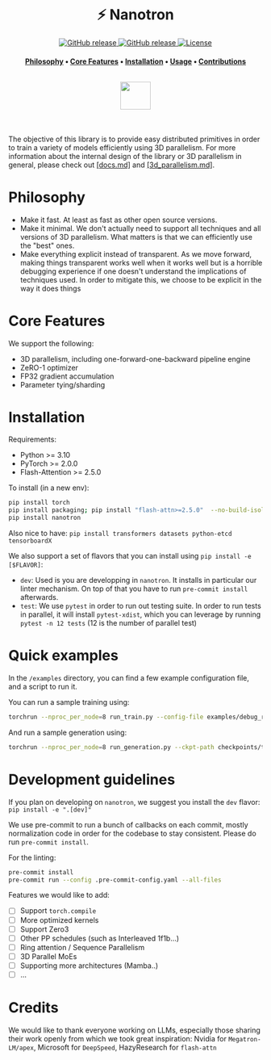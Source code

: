 <h1 align="center">⚡️ Nanotron</h1>

<p align="center">
    <a href="https://github.com/huggingface/nanotron/releases">
        <img alt="GitHub release" src="https://img.shields.io/github/release/huggingface/nanotron.svg">
    </a>
    <a href="https://arxiv.org/abs/2210.07316">
        <img alt="GitHub release" src="https://img.shields.io/badge/arXiv-2305.14251-b31b1b.svg">
    </a>
    <a href="https://github.com/huggingface/nanotron/blob/master/LICENSE">
        <img alt="License" src="https://img.shields.io/github/license/huggingface/nanotron.svg?color=green">
    </a>
</p>

<h4 align="center">
    <p>
        <a href="#Philosophy">Philosophy</a> •
        <a href="#Core-Features">Core Features</a> •
        <a href="#Installation">Installation</a> •
        <a href="#Quick-examples">Usage</a> •
        <a href="#Development-guidelines">Contributions</a>
    <p>
</h4>

<h3 align="center">
    <a href="https://huggingface.co/nanotron"><img style="float: middle; padding: 10px 10px 10px 10px;" width="60" height="55" src="https://huggingface.co/datasets/huggingface/brand-assets/resolve/main/hf-logo.png" /></a>
</h3>



#

The objective of this library is to provide easy distributed primitives in order to train a variety of models efficiently using 3D parallelism. For more information about the internal design of the library or 3D parallelism in general, please check out [[docs.md]](./docs/docs.md) and [[3d_parallelism.md]](./docs/3d_parallelism.md).


# Philosophy

- Make it fast. At least as fast as other open source versions.
- Make it minimal. We don't actually need to support all techniques and all versions of 3D parallelism. What matters is that we can efficiently use the "best" ones.
- Make everything explicit instead of transparent. As we move forward, making things transparent works well when it works well but is a horrible debugging experience if one doesn't understand the implications of techniques used. In order to mitigate this, we choose to be explicit in the way it does things

# Core Features

We support the following:
 - 3D parallelism, including one-forward-one-backward pipeline engine
 - ZeRO-1 optimizer
 - FP32 gradient accumulation
 - Parameter tying/sharding

# Installation

Requirements:
 - Python >= 3.10
 - PyTorch >= 2.0.0
 - Flash-Attention >= 2.5.0

To install (in a new env):
```bash
pip install torch
pip install packaging; pip install "flash-attn>=2.5.0"  --no-build-isolation
pip install nanotron
```

Also nice to have: `pip install transformers datasets python-etcd tensorboardX`

We also support a set of flavors that you can install using `pip install -e [$FLAVOR]`:
 - `dev`: Used is you are developping in `nanotron`. It installs in particular our linter mechanism. On top of that you have to run `pre-commit install` afterwards.
 - `test`: We use `pytest` in order to run out testing suite. In order to run tests in parallel, it will install `pytest-xdist`, which you can leverage by running `pytest -n 12 tests` (12 is the number of parallel test)


# Quick examples

In the `/examples` directory, you can find a few example configuration file, and a script to run it.

You can run a sample training using:
```bash
torchrun --nproc_per_node=8 run_train.py --config-file examples/debug_run_train.yaml
```

And run a sample generation using:
```bash
torchrun --nproc_per_node=8 run_generation.py --ckpt-path checkpoints/text/4
```

# Development guidelines

If you plan on developing on `nanotron`, we suggest you install the `dev` flavor: `pip install -e ".[dev]"`

We use pre-commit to run a bunch of callbacks on each commit, mostly normalization code in order for the codebase to stay consistent. Please do run `pre-commit install`.

For the linting:
```bash
pre-commit install
pre-commit run --config .pre-commit-config.yaml --all-files
```

Features we would like to add:
- [ ] Support `torch.compile`
- [ ] More optimized kernels
- [ ] Support Zero3
- [ ] Other PP schedules (such as Interleaved 1f1b...)
- [ ] Ring attention / Sequence Parallelism
- [ ] 3D Parallel MoEs
- [ ] Supporting more architectures (Mamba..)
- [ ] ...

# Credits

We would like to thank everyone working on LLMs, especially those sharing their work openly from which we took great inspiration: Nvidia for `Megatron-LM/apex`, Microsoft for `DeepSpeed`, HazyResearch for `flash-attn`
